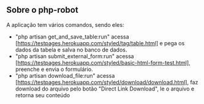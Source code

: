 
## Sobre o php-robot

A aplicação tem vários comandos, sendo eles:

- "php artisan get_and_save_table:run" acessa [https://testpages.herokuapp.com/styled/tag/table.html] e pega os dados da tabela e salva no banco de dados.
- "php artisan submit_external_form:run" acessa [https://testpages.herokuapp.com/styled/basic-html-form-test.html], preenche e envia o formulário.
- "php artisan download_file:run" acessa [https://testpages.herokuapp.com/styled/download/download.html], faz download do arquivo pelo botão "Direct Link Download", le o arquivo e retorna seu conteúdo
